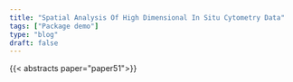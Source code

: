 ```yaml
---
title: "Spatial Analysis Of High Dimensional In Situ Cytometry Data"
tags: ["Package demo"]
type: "blog"
draft: false
---
```


{{< abstracts paper="paper51">}}


